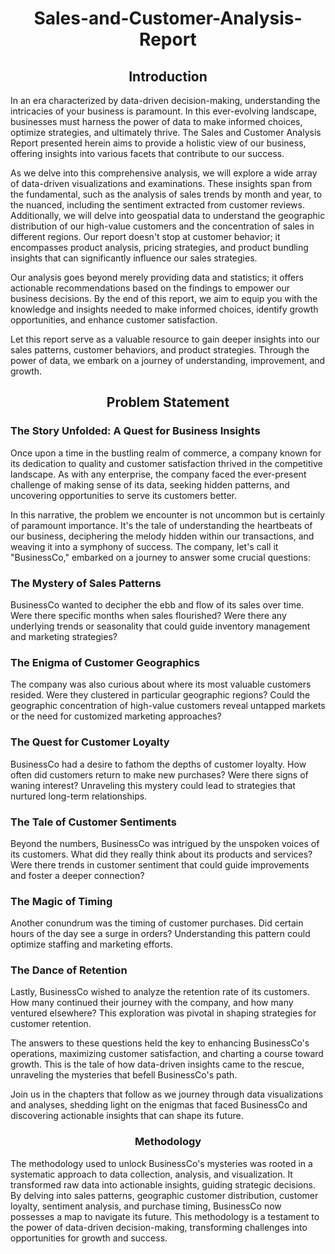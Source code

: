 <h1 align="center"> Sales-and-Customer-Analysis-Report
</h1>

  
<h2 align='center'> Introduction
</h2>
  
In an era characterized by data-driven decision-making, understanding the intricacies of your business is paramount. In this ever-evolving landscape, businesses must harness the power of data to make informed choices, optimize strategies, and ultimately thrive. The Sales and Customer Analysis Report presented herein aims to provide a holistic view of our business, offering insights into various facets that contribute to our success.

As we delve into this comprehensive analysis, we will explore a wide array of data-driven visualizations and examinations. These insights span from the fundamental, such as the analysis of sales trends by month and year, to the nuanced, including the sentiment extracted from customer reviews. Additionally, we will delve into geospatial data to understand the geographic distribution of our high-value customers and the concentration of sales in different regions. Our report doesn't stop at customer behavior; it encompasses product analysis, pricing strategies, and product bundling insights that can significantly influence our sales strategies.

Our analysis goes beyond merely providing data and statistics; it offers actionable recommendations based on the findings to empower our business decisions. By the end of this report, we aim to equip you with the knowledge and insights needed to make informed choices, identify growth opportunities, and enhance customer satisfaction.

Let this report serve as a valuable resource to gain deeper insights into our sales patterns, customer behaviors, and product strategies. Through the power of data, we embark on a journey of understanding, improvement, and growth.

<h2 align='center'> Problem Statement
</h2>

<h3 align = 'left'> The Story Unfolded: A Quest for Business Insights
</h3>
Once upon a time in the bustling realm of commerce, a company known for its dedication to quality and customer satisfaction thrived in the competitive landscape. As with any enterprise, the company faced the ever-present challenge of making sense of its data, seeking hidden patterns, and uncovering opportunities to serve its customers better.

In this narrative, the problem we encounter is not uncommon but is certainly of paramount importance. It's the tale of understanding the heartbeats of our business, deciphering the melody hidden within our transactions, and weaving it into a symphony of success. The company, let's call it "BusinessCo," embarked on a journey to answer some crucial questions:

<h3 align = 'left'> The Mystery of Sales Patterns
</h3>
BusinessCo wanted to decipher the ebb and flow of its sales over time. Were there specific months when sales flourished? Were there any underlying trends or seasonality that could guide inventory management and marketing strategies?

<h3 align = 'left'> The Enigma of Customer Geographics
</h3>
The company was also curious about where its most valuable customers resided. Were they clustered in particular geographic regions? Could the geographic concentration of high-value customers reveal untapped markets or the need for customized marketing approaches?

<h3 align = 'left'> The Quest for Customer Loyalty
</h3>
BusinessCo had a desire to fathom the depths of customer loyalty. How often did customers return to make new purchases? Were there signs of waning interest? Unraveling this mystery could lead to strategies that nurtured long-term relationships.

<h3 align = 'left'>The Tale of Customer Sentiments
</h3>
Beyond the numbers, BusinessCo was intrigued by the unspoken voices of its customers. What did they really think about its products and services? Were there trends in customer sentiment that could guide improvements and foster a deeper connection?

<h3 align = 'left'> The Magic of Timing
</h3>

Another conundrum was the timing of customer purchases. Did certain hours of the day see a surge in orders? Understanding this pattern could optimize staffing and marketing efforts.

<h3 align = 'left'> The Dance of Retention
</h3>

Lastly, BusinessCo wished to analyze the retention rate of its customers. How many continued their journey with the company, and how many ventured elsewhere? This exploration was pivotal in shaping strategies for customer retention.

The answers to these questions held the key to enhancing BusinessCo's operations, maximizing customer satisfaction, and charting a course toward growth. This is the tale of how data-driven insights came to the rescue, unraveling the mysteries that befell BusinessCo's path.

Join us in the chapters that follow as we journey through data visualizations and analyses, shedding light on the enigmas that faced BusinessCo and discovering actionable insights that can shape its future.

<h3 align = 'center'> Methodology
</h3>
The methodology used to unlock BusinessCo's mysteries was rooted in a systematic approach to data collection, analysis, and visualization. It transformed raw data into actionable insights, guiding strategic decisions. By delving into sales patterns, geographic customer distribution, customer loyalty, sentiment analysis, and purchase timing, BusinessCo now possesses a map to navigate its future. This methodology is a testament to the power of data-driven decision-making, transforming challenges into opportunities for growth and success.
